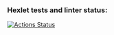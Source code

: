 ### Hexlet tests and linter status:
[![Actions Status](https://github.com/Preltor/python-project-50/workflows/hexlet-check/badge.svg)](https://github.com/Preltor/python-project-50/actions)